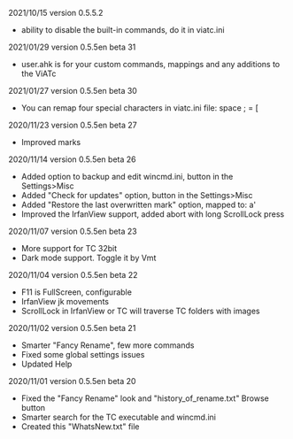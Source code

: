 2021/10/15  version 0.5.5.2
- ability to disable the built-in commands, do it in viatc.ini

2021/01/29  version 0.5.5en beta 31
- user.ahk is for your custom commands, mappings and any additions to the ViATc
         
2021/01/27  version 0.5.5en beta 30
- You can remap four special characters in viatc.ini file: space ; = [  

2020/11/23  version 0.5.5en beta 27
- Improved marks

2020/11/14  version 0.5.5en beta 26
- Added option to backup and edit wincmd.ini, button in the Settings>Misc 
- Added "Check for updates" option, button in the Settings>Misc 
- Added "Restore the last overwritten mark" option, mapped to:  a'
- Improved the IrfanView support, added abort with long ScrollLock press

2020/11/07  version 0.5.5en beta 23
- More support for TC 32bit
- Dark mode support. Toggle it by Vmt

2020/11/04  version 0.5.5en beta 22
- F11 is FullScreen, configurable 
- IrfanView jk movements 
- ScrollLock in IrfanView or TC will traverse TC folders with images
 
2020/11/02  version 0.5.5en beta 21
- Smarter "Fancy Rename", few more commands
- Fixed some global settings issues 
- Updated Help

2020/11/01  version 0.5.5en beta 20
- Fixed the "Fancy Rename" look and "history_of_rename.txt" Browse button
- Smarter search for the TC executable and wincmd.ini
- Created this "WhatsNew.txt" file

